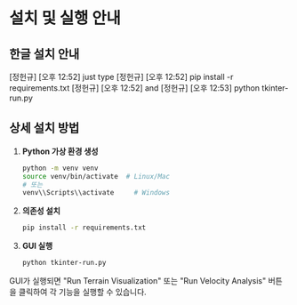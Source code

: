 # 설치 및 실행 안내

## 한글 설치 안내

[정헌규] [오후 12:52] just type 
[정헌규] [오후 12:52] pip install -r requirements.txt
[정헌규] [오후 12:52] and
[정헌규] [오후 12:53] python tkinter-run.py

## 상세 설치 방법

1. **Python 가상 환경 생성**
   ```bash
   python -m venv venv
   source venv/bin/activate  # Linux/Mac
   # 또는
   venv\\Scripts\\activate     # Windows
   ```

2. **의존성 설치**
   ```bash
   pip install -r requirements.txt
   ```

3. **GUI 실행**
   ```bash
   python tkinter-run.py
   ```

GUI가 실행되면 "Run Terrain Visualization" 또는 "Run Velocity Analysis" 버튼을 클릭하여 각 기능을 실행할 수 있습니다.